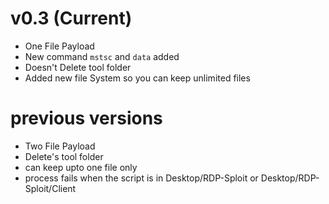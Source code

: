 # v0.3 (Current)

- One File Payload
- New command `mstsc` and `data` added
- Doesn't Delete tool folder
- Added new file System so you can keep unlimited files

# previous versions

- Two File Payload
- Delete's tool folder
- can keep upto one file only
- process fails when the script is in Desktop/RDP-Sploit or Desktop/RDP-Sploit/Client
